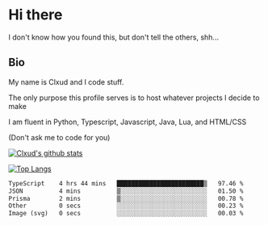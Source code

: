 

# Hi there
I don't know how you found this, but don't tell the others, shh...

## Bio
My name is Clxud and I code stuff.

The only purpose this profile serves is to host whatever projects I decide to make

I am fluent in Python, Typescript, Javascript, Java, Lua, and HTML/CSS



(Don't ask me to code for you)

[![Clxud's github stats](https://github-readme-stats.vercel.app/api?username=cloudwithax&count_private=true&theme=dark&show_icons=true)](https://github.com/anuraghazra/github-readme-stats) 

[![Top Langs](https://github-readme-stats.vercel.app/api/top-langs/?username=cloudwithax&theme=dark)](https://github.com/anuraghazra/github-readme-stats)

<!--START_SECTION:waka-->

```txt
TypeScript    4 hrs 44 mins   ████████████████████████▒   97.46 %
JSON          4 mins          ▒░░░░░░░░░░░░░░░░░░░░░░░░   01.50 %
Prisma        2 mins          ▒░░░░░░░░░░░░░░░░░░░░░░░░   00.78 %
Other         0 secs          ░░░░░░░░░░░░░░░░░░░░░░░░░   00.23 %
Image (svg)   0 secs          ░░░░░░░░░░░░░░░░░░░░░░░░░   00.03 %
```

<!--END_SECTION:waka-->







